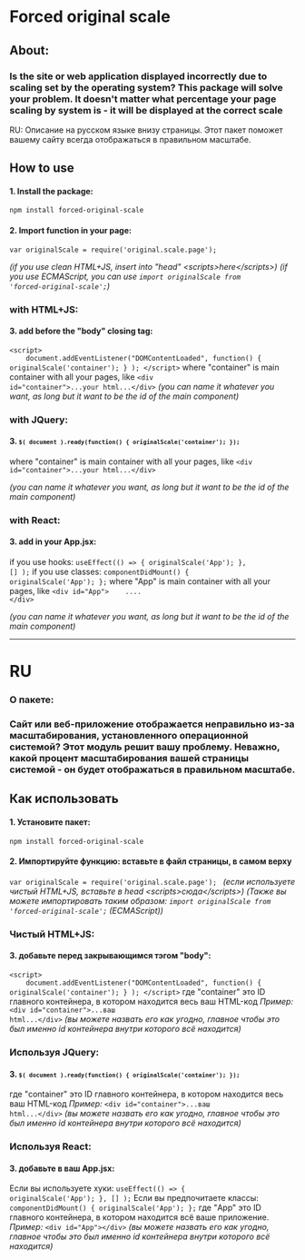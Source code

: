 # Forced original scale

## About:

### Is the site or web application displayed incorrectly due to scaling set by the operating system? This package will solve your problem. It doesn't matter what percentage your page scaling by system is - it will be displayed at the correct scale

RU: Описание на русском языке внизу страницы. Этот пакет поможет вашему сайту всегда отображаться в правильном масштабе.

## How to use
#### 1. Install the package:
<code>npm install forced-original-scale</code>

#### 2. Import function in your page:
<code>var originalScale = require('original.scale.page');</code>

*(if you use clean HTML+JS, insert into "head" \<scripts>here\</scripts>)*
*(if you use ECMAScript, you can use <code>import originalScale from 'forced-original-scale';</code>)*

### with HTML+JS:
#### 3. add before the "body" closing tag:
<code>\<script>
    document.addEventListener("DOMContentLoaded", function() { originalScale('container'); } );
	\</script></code>
where "container" is main container with all your pages, like 
<code>\<div id="container">...your html...\</div></code>
*(you can name it whatever you want, as long but it want to be the id of the main component)*

### with JQuery:
#### 3. <code>`$( document ).ready(function() { originalScale('container'); });`</code>
where "container" is main container with all your pages, like 
<code>\<div id="container">...your html...\</div></code>

*(you can name it whatever you want, as long but it want to be the id of the main component)*

### with React:
#### 3. add in your App.jsx: 
if you use hooks:
<code>useEffect(() => { originalScale('App'); }, [] );</code> 
if you use classes:
<code>componentDidMount() { originalScale('App'); };</code> 
where "App" is main container with all your pages, like 
<code>\<div id="App">
	   ....
	\</div></code>

*(you can name it whatever you want, as long but it want to be the id of the main component)*
___
# RU
### О пакете:

### Сайт или веб-приложение отображается неправильно из-за масштабирования, установленного операционной системой? Этот модуль решит вашу проблему. Неважно, какой процент масштабирования вашей страницы системой - он будет отображаться в правильном масштабе.

## Как использовать

#### 1. Установите пакет:
<code>npm install forced-original-scale</code>
#### 2. Импортируйте функцию: вставьте в файл страницы, в самом верху 
<code>var originalScale = require('original.scale.page'); </code>
*(если используете чистый HTML+JS, вставьте в head \<scripts>сюда\</scripts>)*
*(Также вы можете импортировать таким образом: <code>import originalScale from 'forced-original-scale';</code> (ECMAScript))*

### Чистый HTML+JS:
#### 3. добавьте перед закрывающимся тэгом "body":
<code>\<script>
	    document.addEventListener("DOMContentLoaded", function() { originalScale('container'); } );
	\</script></code>
где "container" это ID главного контейнера, в котором находится весь ваш HTML-код *Пример:*
<code>\<div id="container">...ваш html...\</div></code>
*(вы можете назвать его как угодно, главное чтобы это был именно id контейнера внутри которого всё находится)*

### Используя JQuery:
#### 3. <code>`$( document ).ready(function() { originalScale('container'); });`</code>
где "container" это ID главного контейнера, в котором находится весь ваш HTML-код *Пример:*
<code>\<div id="container">...ваш html...\</div></code>
*(вы можете назвать его как угодно, главное чтобы это был именно id контейнера внутри которого всё находится)*

### Используя React:
#### 3. добавьте в ваш App.jsx: 
Если вы используете хуки:
<code>useEffect(() => { originalScale('App'); }, [] );</code> 
Если вы предпочитаете классы:
<code>componentDidMount() { originalScale('App'); };</code> 
где "App" это ID главного контейнера, в котором находится всё ваше приложение. *Пример:*
<code>\<div id="App">\</div></code>
*(вы можете назвать его как угодно, главное чтобы это был именно id контейнера внутри которого всё находится)*